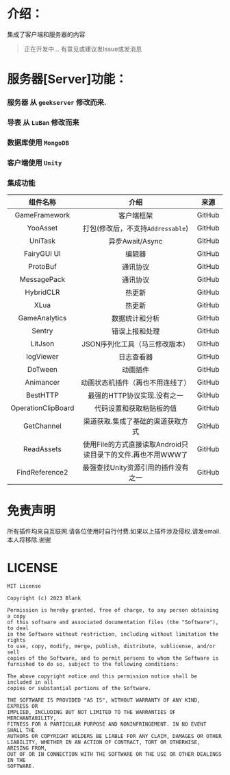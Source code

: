 
# 介绍：
集成了客户端和服务器的内容

> 正在开发中...
> 有意见或建议发Issue或发消息


# 服务器[Server]功能：

### 服务器  从 `geekserver` 修改而来.

### 导表  从 `LuBan` 修改而来

### 数据库使用 `MongoDB`

### 客户端使用 `Unity`

### 集成功能

| 组件名称 | 介绍 | 来源 |
| :----:  | :----: | :----: |
| GameFramework | 客户端框架 | GitHub |
| YooAsset | 打包(修改后，不支持`Addressable`) | GitHub |
| UniTask | 异步Await/Async | GitHub |
| FairyGUI UI | 编辑器 | GitHub |
| ProtoBuf | 通讯协议 | GitHub |
| MessagePack | 通讯协议 | GitHub |
| HybridCLR | 热更新 | GitHub |
| XLua | 热更新 | GitHub |
| GameAnalytics | 数据统计和分析 | GitHub |
| Sentry | 错误上报和处理 | GitHub |
| LitJson | JSON序列化工具（马三修改版本） | GitHub |
| logViewer | 日志查看器 | GitHub |
| DoTween | 动画插件 | GitHub |
| Animancer | 动画状态机插件（再也不用连线了） | GitHub |
| BestHTTP | 最强的HTTP协议实现.没有之一 | GitHub |
| OperationClipBoard | 代码设置和获取粘贴板的值 | GitHub |
| GetChannel | 渠道获取.集成了基础的渠道获取方式 | GitHub |
| ReadAssets | 使用File的方式直接读取Android只读目录下的文件.再也不用WWW了 | GitHub |
| FindReference2 | 最强查找Unity资源引用的插件没有之一 | GitHub |



# 免责声明

所有插件均来自互联网.请各位使用时自行付费.如果以上插件涉及侵权.请发email.本人将移除.谢谢

# LICENSE

```
MIT License

Copyright (c) 2023 Blank

Permission is hereby granted, free of charge, to any person obtaining a copy
of this software and associated documentation files (the "Software"), to deal
in the Software without restriction, including without limitation the rights
to use, copy, modify, merge, publish, distribute, sublicense, and/or sell
copies of the Software, and to permit persons to whom the Software is
furnished to do so, subject to the following conditions:

The above copyright notice and this permission notice shall be included in all
copies or substantial portions of the Software.

THE SOFTWARE IS PROVIDED "AS IS", WITHOUT WARRANTY OF ANY KIND, EXPRESS OR
IMPLIED, INCLUDING BUT NOT LIMITED TO THE WARRANTIES OF MERCHANTABILITY,
FITNESS FOR A PARTICULAR PURPOSE AND NONINFRINGEMENT. IN NO EVENT SHALL THE
AUTHORS OR COPYRIGHT HOLDERS BE LIABLE FOR ANY CLAIM, DAMAGES OR OTHER
LIABILITY, WHETHER IN AN ACTION OF CONTRACT, TORT OR OTHERWISE, ARISING FROM,
OUT OF OR IN CONNECTION WITH THE SOFTWARE OR THE USE OR OTHER DEALINGS IN THE
SOFTWARE.
```
